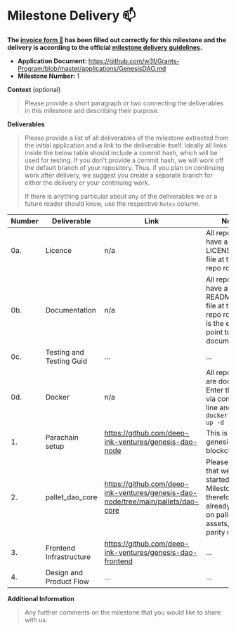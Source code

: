 # Milestone Delivery :mailbox:

**The [invoice form :pencil:](https://docs.google.com/forms/d/e/1FAIpQLSfmNYaoCgrxyhzgoKQ0ynQvnNRoTmgApz9NrMp-hd8mhIiO0A/viewform) has been filled out correctly for this milestone and the delivery is according to the official [milestone delivery guidelines](https://github.com/w3f/Grants-Program/blob/master/docs/Support%20Docs/milestone-deliverables-guidelines.md).**  

* **Application Document:** https://github.com/w3f/Grants-Program/blob/master/applications/GenesisDAO.md
* **Milestone Number:** 1

**Context** (optional)
> Please provide a short paragraph or two connecting the deliverables in this milestone and describing their purpose.

**Deliverables**
> Please provide a list of all deliverables of the milestone extracted from the initial application and a link to the deliverable itself. Ideally all links inside the below table should include a commit hash, which will be used for testing. If you don't provide a commit hash, we will work off the default branch of your repository. Thus, if you plan on continuing work after delivery, we suggest you create a separate branch for either the delivery or your continuing work. 
> 
> If there is anything particular about any of the deliverables we or a future reader should know, use the respective `Notes` column.

| Number | Deliverable | Link | Notes |
| ------------- | ------------- | ------------- |------------- |
| 0a. | Licence | n/a | All repositories have a LICENSE.md file at their repo root. | 
| 0b. | Documentation | n/a | All repositories have a README.md file at their repo root, that is the entry point to the documentation. | 
| 0c. | Testing and Testing Guid | ... | ... |
| 0d. | Docker | n/a | All repositories are dockerized. Enter the repo via command-line and run `docker compose up -d`
| 1. | Parachain setup | https://github.com/deep-ink-ventures/genesis-dao-node | This is the genesis dao blockchain. |
| 2. | pallet_dao_core | https://github.com/deep-ink-ventures/genesis-dao-node/tree/main/pallets/dao-core | Please note that we already started with Milestone 2, therefore this is already based on pallet-dao-assets, not the parity module | 
| 3. | Frontend Infrastructure | https://github.com/deep-ink-ventures/genesis-dao-frontend | ... |
| 4. | Design and Product Flow | ... | ... |


**Additional Information**
> Any further comments on the milestone that you would like to share with us.

